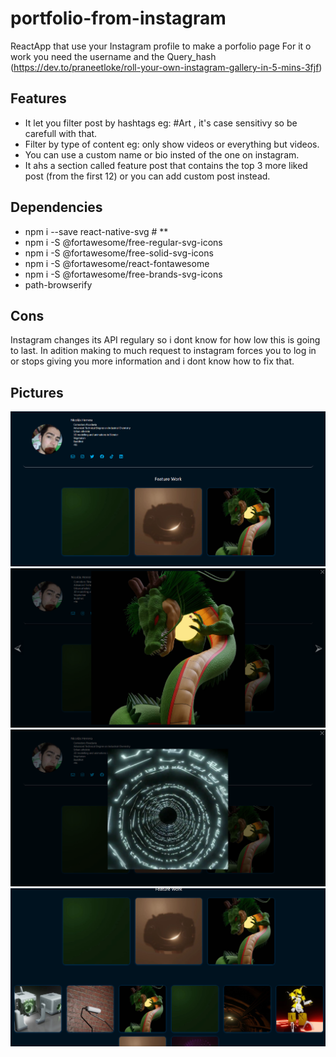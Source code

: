 # portfolio-from-instagram

ReactApp that use your Instagram profile to make a porfolio page
For it o work you need the username and the Query_hash (https://dev.to/praneetloke/roll-your-own-instagram-gallery-in-5-mins-3fjf)

## Features

- It let you filter post by hashtags eg: #Art , it's case sensitivy so be carefull with that.
- Filter by type of content eg: only show videos or everything but videos.
- You can use a custom name or bio insted of the one on instagram.
- It ahs a section called feature post that contains the top 3 more liked post (from the first 12) or you can add custom post instead.

## Dependencies

- npm i --save react-native-svg # \*\*
- npm i -S @fortawesome/free-regular-svg-icons
- npm i -S @fortawesome/free-solid-svg-icons
- npm i -S @fortawesome/react-fontawesome
- npm i -S @fortawesome/free-brands-svg-icons
- path-browserify

## Cons

Instagram changes its API regulary so i dont know for how low this is going to last. In adition making to much request to instagram forces you to log in or stops giving you more information and i dont know how to fix that.

## Pictures

![alt text](src\Images\ScreenShoot_1.png)
![alt text](src\Images\ScreenShoot_2.png)
![alt text](src\Images\ScreenShoot_3.png)
![alt text](src\Images\ScreenShoot_4.png)
